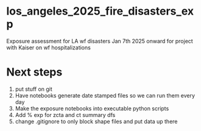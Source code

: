 # los_angeles_2025_fire_disasters_exp
Exposure assessment for LA wf disasters Jan 7th 2025 onward for project with Kaiser on wf hospitalizations


# Next steps
1. put stuff on git
2. Have notebooks generate date stamped files so we can run them every day 
3. Make the exposure notebooks into executable python scripts
4. Add % exp for zcta and ct summary dfs 
5. change .gitignore to only block shape files and put data up there 

